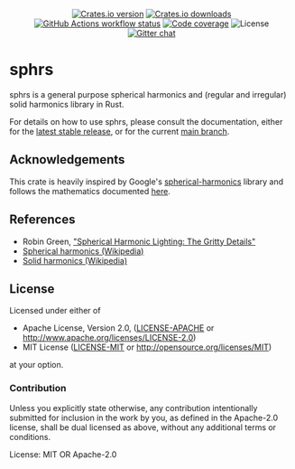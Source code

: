 <p align="center">
  <a href="https://crates.io/crates/sphrs"
    ><img
      src="https://img.shields.io/crates/v/sphrs?style=flat-square"
      alt="Crates.io version"
  /></a>
  <a href="https://crates.io/crates/sphrs"
    ><img
      src="https://img.shields.io/crates/d/sphrs?style=flat-square"
      alt="Crates.io downloads"
  /></a>
  <a href="https://github.com/argmin-rs/sphrs/actions"
    ><img
      src="https://img.shields.io/github/actions/workflow/status/argmin-rs/sphrs/ci.yml?branch=main&label=sphrs CI&style=flat-square"
      alt="GitHub Actions workflow status"
  /></a>
  <a href="https://app.codecov.io/gh/argmin-rs/sphrs/"
    ><img
      src="https://img.shields.io/codecov/c/github/argmin-rs/sphrs/main?style=flat-square"
      alt="Code coverage"
  /></a>
  <img
    src="https://img.shields.io/crates/l/sphrs?style=flat-square"
    alt="License"
  />
  <a href="https://gitter.im/argmin-rs/community"
    ><img
      src="https://img.shields.io/gitter/room/argmin-rs/argmin?style=flat-square"
      alt="Gitter chat"
  /></a>
</p>


# sphrs

sphrs is a general purpose spherical harmonics and (regular and irregular) solid harmonics library in Rust.

For details on how to use sphrs, please consult the documentation, either for the
[latest stable release](https://docs.rs/sphrs/latest/sphrs),
or for the current 
[main branch](https://argmin-rs.github.io/sphrs/sphrs/).

## Acknowledgements

This crate is heavily inspired by Google's
[spherical-harmonics](https://github.com/google/spherical-harmonics) library and follows the
mathematics documented
[here](http://silviojemma.com/public/papers/lighting/spherical-harmonic-lighting.pdf).

## References

* Robin Green, ["Spherical Harmonic Lighting: The Gritty Details"](http://silviojemma.com/public/papers/lighting/spherical-harmonic-lighting.pdf)
* [Spherical harmonics (Wikipedia)](https://en.wikipedia.org/wiki/Spherical_harmonics)
* [Solid harmonics (Wikipedia)](https://en.wikipedia.org/wiki/Spherical_harmonics)

## License

Licensed under either of

  * Apache License, Version 2.0,
    ([LICENSE-APACHE](https://github.com/argmin-rs/argmin/blob/main/LICENSE-APACHE) or
    http://www.apache.org/licenses/LICENSE-2.0)
  * MIT License ([LICENSE-MIT](https://github.com/argmin-rs/argmin/blob/main/LICENSE-MIT) or
    http://opensource.org/licenses/MIT)

at your option.


### Contribution

Unless you explicitly state otherwise, any contribution intentionally submitted for inclusion
in the work by you, as defined in the Apache-2.0 license, shall be dual licensed as above,
without any additional terms or conditions.

License: MIT OR Apache-2.0
